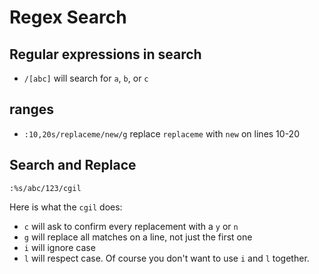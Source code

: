 # Regex Search

## Regular expressions in search

* `/[abc]` will search for `a`, `b`, or `c`

## ranges

* `:10,20s/replaceme/new/g` replace `replaceme` with `new` on lines 10-20

## Search and Replace

```
:%s/abc/123/cgil
```

Here is what the `cgil` does:

* `c` will ask to confirm every replacement with a `y` or `n`
* `g` will replace all matches on a line, not just the first one
* `i` will ignore case
* `l` will respect case. Of course you don't want to use `i` and `l` together.
